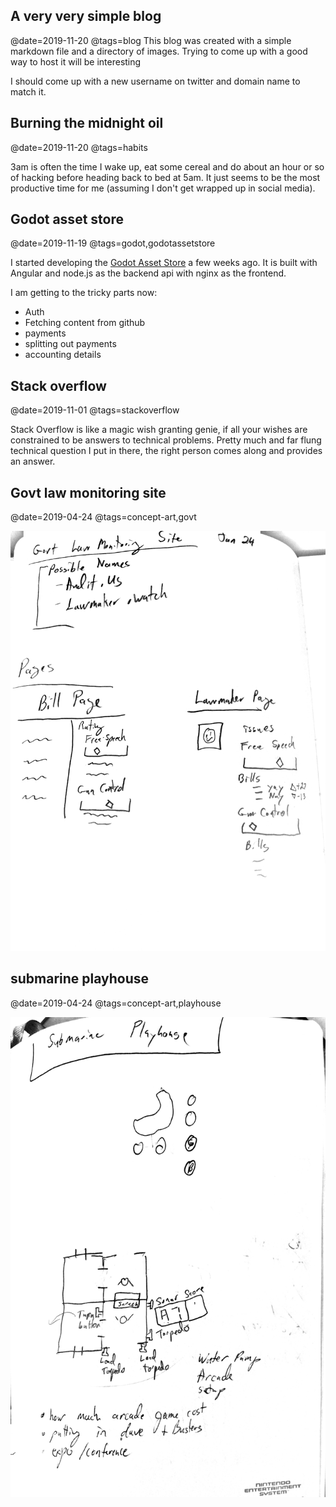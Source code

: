 


## A very very simple blog
@date=2019-11-20
@tags=blog
This blog was created with a simple markdown file and a directory of images. Trying to come up with a good way to host it will be interesting

I should come up with a new username on twitter and domain name to match it.

## Burning the midnight oil
@date=2019-11-20
@tags=habits

3am is often the time I wake up, eat some cereal and do about an hour or so of hacking before heading back to bed at 5am. It just seems to be the most productive time for me (assuming I don't get wrapped up in social media).

## Godot asset store
@date=2019-11-19
@tags=godot,godotassetstore

I started developing the [Godot Asset Store](https://godotasset.store) a few weeks ago. It is built with Angular and node.js as the backend api with nginx as the frontend.

I am getting to the tricky parts now:

* Auth
* Fetching content from github
* payments
* splitting out payments
* accounting details

## Stack overflow
@date=2019-11-01
@tags=stackoverflow

Stack Overflow is like a magic wish granting genie, if all your wishes are constrained to be answers to technical problems. Pretty much and far flung technical question I put in there, the right person comes along and provides an answer.

## Govt law monitoring site
@date=2019-04-24
@tags=concept-art,govt

![](images/2019-04-24&#32;Govt&#32;law&#32;monitoring&#32;site.jpg)

## submarine playhouse
@date=2019-04-24
@tags=concept-art,playhouse

![](images/2019-04-24&#32;submarine&#32;playhouse.jpg)
